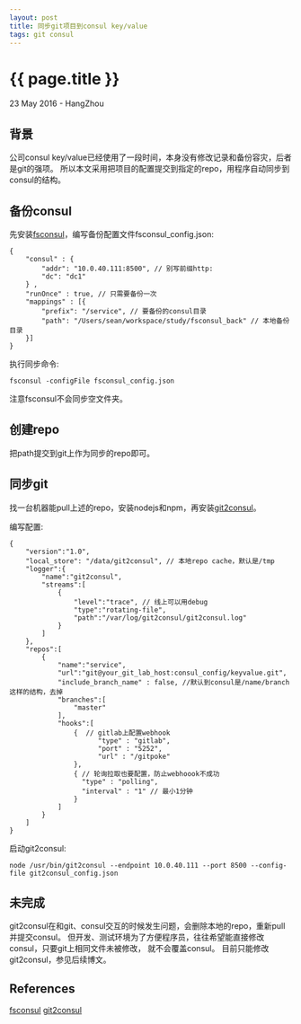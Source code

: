 ```yaml
---
layout: post
title: 同步git项目到consul key/value 
tags: git consul
---
```


{{ page.title }}
================

<p class="meta">23 May 2016 - HangZhou</p>

背景
------------------------------------------------
公司consul key/value已经使用了一段时间，本身没有修改记录和备份容灾，后者是git的强项。
所以本文采用把项目的配置提交到指定的repo，用程序自动同步到consul的结构。

备份consul
-------------------------------------------------
先安装[fsconsul](https://github.com/Cimpress-MCP/fsconsul)，编写备份配置文件fsconsul_config.json:

```
{
    "consul" : {
    	"addr": "10.0.40.111:8500", // 别写前缀http:
        "dc": "dc1" 
    } ,
    "runOnce" : true, // 只需要备份一次
    "mappings" : [{
        "prefix": "/service", // 要备份的consul目录
        "path": "/Users/sean/workspace/study/fsconsul_back" // 本地备份目录
    }]
}
```

执行同步命令:

	fsconsul -configFile fsconsul_config.json

注意fsconsul不会同步空文件夹。

创建repo
-------------------------
把path提交到git上作为同步的repo即可。


同步git
----------------------------------------
找一台机器能pull上述的repo，安装nodejs和npm，再安装[git2consul](https://github.com/Cimpress-MCP/git2consul)。

编写配置:

```
{
    "version":"1.0",
    "local_store": "/data/git2consul", // 本地repo cache，默认是/tmp
    "logger":{
        "name":"git2consul",
        "streams":[
            {
                "level":"trace", // 线上可以用debug
                "type":"rotating-file",
                "path":"/var/log/git2consul/git2consul.log"
            }
        ]
    },
    "repos":[
        {
            "name":"service",
            "url":"git@your_git_lab_host:consul_config/keyvalue.git",
            "include_branch_name" : false, //默认到consul是/name/branch这样的结构，去掉
            "branches":[
                "master"
            ],
            "hooks":[  
                {  // gitlab上配置webhook
                      "type" : "gitlab",
                      "port" : "5252",
                      "url" : "/gitpoke"
                },
                { // 轮询拉取也要配置，防止webhoook不成功
                  "type" : "polling",
                  "interval" : "1" // 最小1分钟
                }
            ]
        }
    ]
}
```

启动git2consul:

	node /usr/bin/git2consul --endpoint 10.0.40.111 --port 8500 --config-file git2consul_config.json

未完成
------------------------
git2consul在和git、consul交互的时候发生问题，会删除本地的repo，重新pull并提交consul。
但开发、测试环境为了方便程序员，往往希望能直接修改consul，只要git上相同文件未被修改，
就不会覆盖consul。 目前只能修改git2consul，参见后续博文。

References
-----------------------------
[fsconsul](https://github.com/Cimpress-MCP/fsconsul)
[git2consul](https://github.com/Cimpress-MCP/git2consul)
